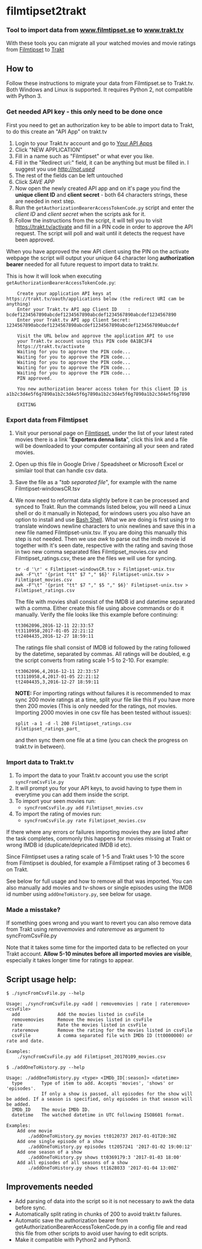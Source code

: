 # filmtipset2trakt
### Tool to import data from www.filmtipset.se to www.trakt.tv

With these tools you can migrate all your watched movies and movie ratings from [Filmtipset](http://www.filmtipset.se) to [Trakt](http://trakt.tv)

## How to
Follow these instructions to migrate your data from Filmtipset.se to Trakt.tv.
Both Windows and Linux is supported. It requires Python 2, not compatible with Python 3.

### Get needed API key - this only need to be done once
First you need to get an authorization key to be able to import data to Trakt, to do this create an "API App" on trakt.tv

1. Login to your Trakt.tv account and go to [Your API Apps](https://trakt.tv/oauth/applications)
1. Click "NEW APPLICATION"
1. Fill in a name such as "Filmtipset" or what ever you like.
1. Fill in the "Redirect uri:" field, it can be anything but must be filled in. I suggest you use *http://not.used*
1. The rest of the fields can be left untouched
1. Click *SAVE APP*
1. Now open the newly created API app and on it's page you find the **unique client ID** and **client secret** - both 64 characters strings, these are needed in next step.
1. Run the `getAuthorizationBearerAccessTokenCode.py` script and enter the *client ID* and *client secret* when the scripts ask for it.
1. Follow the instructions from the script, it will tell you to visit https://trakt.tv/activate and fill in a PIN code in order to approve the API request. The script will poll and wait until it detects the request have been approved.

When you have approved the new API client using the PIN on the activate webpage the script will output your unique 64 character long **authorization bearer** needed for all future request to import data to trakt.tv.

This is how it will look when executing `getAuthorizationBearerAccessTokenCode.py`:
```
	Create your application API keys at https://trakt.tv/oauth/applications below (the redirect URI cam be anything)
	Enter your Trakt.tv API app Client ID    : bcdef1234567890abcdef1234567890abcdef1234567890abcdef1234567890
	Enter your Trakt.tv API app Client Secret: 1234567890abcdef1234567890abcdef1234567890abcdef1234567890abcdef

	Visit the URL below and approve the application API to use
	your Trakt.tv account using this PIN code 0A1BC3F4
	https://trakt.tv/activate
	Waiting for you to approve the PIN code...
	Waiting for you to approve the PIN code...
	Waiting for you to approve the PIN code...
	Waiting for you to approve the PIN code...
	Waiting for you to approve the PIN code...
	PIN approved.

	You new authorization bearer access token for this client ID is a1b2c3d4e5f6g7890a1b2c3d4e5f6g7890a1b2c3d4e5f6g7890a1b2c3d4e5f6g7890

	EXITING
```

### Export data from Filmtipset
1. Visit your personal page on [Filmtipset](http://www.filmtipset.se/yourpage.cgi), under the list of your latest rated movies there is a link "**Exportera denna lista**", click this link and a file will be downloaded to your computer containing all your seen and rated movies.
1. Open up this file in Google Drive / Speadsheet or Microsoft Excel or similair tool that can handle csv data.
1. Save the file as a "*tab separated file*", for example with the name Filmtipset-windowsCR.tsv
1. We now need to reformat data slightly before it can be processed and synced to Trakt. Run the commands listed below, you will need a Linux shell or do it manually in Notepad, for windows users you also have an option to install and use [Bash Shell](http://www.howtogeek.com/249966/how-to-install-and-use-the-linux-bash-shell-on-windows-10/). What we are doing is first using *tr* to translate windows newline characters to unix newlines and save this in a new file named Filmtipset-unix.tsv. If you are doing this manually this step is not needed. Then we use *awk* to parse out the imdb movie id together with it's seen date, respective with the rating and saving those in two new comma separated files Filmtipset_movies.csv and Filmtipset_ratings.csv, these are the files we will use for syncing.
	```
	tr -d '\r' < Filmtipset-windowsCR.tsv > Filmtipset-unix.tsv
	awk -F"\t" '{print "tt" $7 "," $6}' Filmtipset-unix.tsv > Filmtipset_movies.csv
	awk -F"\t" '{print "tt" $7 "," $5 "," $6}' Filmtipset-unix.tsv > Filmtipset_ratings.csv
	```
	The file with movies shall consist of the IMDB id and datetime separated with a comma. Either create this file using above commands or do it manually. Verify the file looks like this example before continuing:
	```
	tt3062096,2016-12-11 22:33:57
	tt3110958,2017-01-05 22:21:12
	tt2404435,2016-12-27 18:59:11
	```
	The ratings file shall consist of IMDB id followed by the rating followed by the datetime, separated by commas. All ratings will be doubled, e.g the script converts from rating scale 1-5 to 2-10. For example:
	```
	tt3062096,4,2016-12-11 22:33:57
	tt3110958,4,2017-01-05 22:21:12
	tt2404435,3,2016-12-27 18:59:11
	```

	**NOTE:** For importing ratings without failures it is recommended to max sync 200 movie ratings at a time, split your file like this if you have more then 200 movies (This is only needed for the ratings, not movies. Importing 2000 movies in one csv file has been tested without issues):
	```
	split -a 1 -d -l 200 Filmtipset_ratings.csv Filmtipset_ratings_part_
	```
	and then sync them one file at a time (you can check the progress on trakt.tv in between).

### Import data to Trakt.tv
1. To import the data to your Trakt.tv account you use the script `syncFromCsvFile.py`
1. It will prompt you for your API keys, to avoid having to type them in everytime you can add them inside the script.
1. To import your seen movies run:
	* ```syncFromCsvFile.py add Filmtipset_movies.csv```
1. To import the rating of movies run:
	* ```syncFromCsvFile.py rate Filmtipset_movies.csv```

If there where any errors or failures importing movies they are listed after the task completes, commonly this happens for movies missing at Trakt or wrong IMDB id (duplicate/depricated IMDB id etc).

Since Filmtipset uses a rating scale of 1-5 and Trakt uses 1-10 the score from Filmtipset is doubled, for example a Filmtipset rating of 3 becomes 6 on Trakt.

See below for full usage and how to remove all that was imported.
You can also manually add movies and tv-shows or single episodes using the IMDB id number using `addOneToHistory.py`, see below for usage.

### Made a misstake?
If something goes wrong and you want to revert you can also remove data from Trakt using *removemovies* and *rateremove* as argument to syncFromCsvFile.py

Note that it takes some time for the imported data to be reflected on your Trakt account. **Allow 5-10 minutes before all imported movies are visible**, especially it takes longer time for ratings to appear.

## Script usage help:
```
$ ./syncFromCsvFile.py --help

Usage: ./syncFromCsvFile.py <add | removemovies | rate | rateremove> <csvFile>
  add              Add the movies listed in csvFile
  removemovies     Remove the movies listed in csvFile
  rate             Rate the movies listed in csvFile
  rateremove       Remove the rating for the movies listed in csvFile
  csvFile          A comma separated file with IMDb ID (tt0000000) or rate and date.

Examples:
	./syncFromCsvFile.py add Filmtipset_20170109_movies.csv

```
```
$ ./addOneToHistory.py --help

Usage: ./addOneToHistory.py <type> <IMDb_ID[:season]> <datetime>
  type       Type of item to add. Accepts 'movies', 'shows' or 'episodes'.
             If only a show is passed, all episodes for the show will be added. If a season is specified, only episodes in that season will be added.
  IMDb_ID    The movie IMDb ID.
  datetime   The watched datetime in UTC following ISO8601 format.

Examples:
	Add one movie
		./addOneToHistory.py movies tt0120737 2017-01-01T20:30Z
	Add one single episode of a show
		./addOneToHistory.py episodes tt2057241 '2017-01-02 19:00:12'
	Add one season of a show
		./addOneToHistory.py shows tt0369179:3 '2017-01-03 18:00'
	Add all episodes of all seasons of a show
		./addOneToHistory.py shows tt1628033 '2017-01-04 13:00Z'

```

## Improvements needed
* Add parsing of data into the script so it is not necessary to awk the data before sync.
* Automatically split rating in chunks of 200 to avoid trakt.tv failures.
* Automatic save the authorization bearer from getAuthorizationBearerAccessTokenCode.py in a config file and read this file from other scripts to avoid user having to edit scripts.
* Make it compatible with Python2 and Python3.
